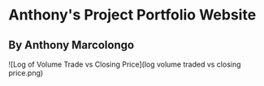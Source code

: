 # Anthony's Project Portfolio Website
## By Anthony Marcolongo

![Log of Volume Trade vs Closing Price](log volume traded vs closing price.png)
